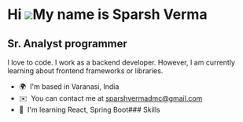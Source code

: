 Hi ![](https://user-images.githubusercontent.com/18350557/176309783-0785949b-9127-417c-8b55-ab5a4333674e.gif)My name is Sparsh Verma
====================================================================================================================================

Sr. Analyst programmer
----------------------

I love to code. I work as a backend developer. However, I am currently learning about frontend frameworks or libraries.

*   🌍  I'm based in Varanasi, India
*   ✉️  You can contact me at [sparshvermadmc@gmail.com](mailto:sparshvermadmc@gmail.com)
*   🧠  I'm learning React, Spring Boot### Skills 

                    
